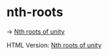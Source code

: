 # nth-roots

&#8594; [Nth roots of unity](https://github.com/easai/nth-roots/blob/main/nth-roots.ipynb)

HTML Version:
[Nth roots of unity](https://easai.github.io/nth-roots/nth-roots.html)
